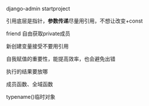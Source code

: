 django-admin startproject 

引用底层是指针，**参数传递**尽量用引用，不想让改变+const

friend 自由获取private成员

新创建变量接受不要用引用



自我赋值的重要性，能提高效率，也会避免出错

执行的结果要放哪

成员函数、全域函数

typename()临时对象